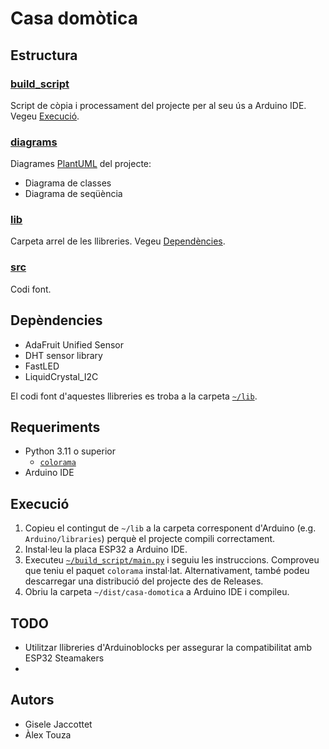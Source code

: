 # Casa domòtica

## Estructura

### [build_script](./build_script)

Script de còpia i processament del projecte per al seu ús a Arduino IDE. Vegeu [Execució](#execució).

### [diagrams](./diagrams)

Diagrames [PlantUML](https://plantuml.com/) del projecte:

- Diagrama de classes
- Diagrama de seqüència

### [lib](./lib)

Carpeta arrel de les llibreries. Vegeu [Dependències](#depèndencies).

### [src](./src)

Codi font.

## Depèndencies

- AdaFruit Unified Sensor
- DHT sensor library
- FastLED
- LiquidCrystal_I2C

El codi font d'aquestes llibreries es troba a la carpeta [`~/lib`](./lib).

## Requeriments

- Python 3.11 o superior
    - [`colorama`](https://pypi.org/project/colorama/)
- Arduino IDE

## Execució

1. Copieu el contingut de `~/lib` a la carpeta corresponent d'Arduino (e.g. `Arduino/libraries`) perquè el projecte
   compili correctament.
2. Instal·leu la placa ESP32 a Arduino IDE.
2. Executeu [`~/build_script/main.py`](./build_script/main.py) i seguiu les instruccions. Comproveu que teniu el
   paquet `colorama` instal·lat. Alternativament, també podeu descarregar una distribució del projecte des de Releases.
3. Obriu la carpeta `~/dist/casa-domotica` a Arduino IDE i compileu.

## TODO
- Utilitzar llibreries d'Arduinoblocks per assegurar la compatibilitat amb ESP32 Steamakers
- 
## Autors

- Gisele Jaccottet
- Àlex Touza